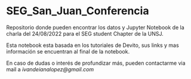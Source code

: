 # SEG_San_Juan_Conferencia
Repositorio donde pueden encontrar los datos y Jupyter Notebook de la charla del 24/08/2022 para el SEG student Chapter de la UNSJ. 

Esta notebook esta basada en los tutoriales de Devito, sus links y mas información se encuentran al final de la notebook.

En caso de dudas o interés de profundizar más, pueden contactarme via mail a _ivandeianalopez@gmail.com_

